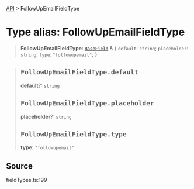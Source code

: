 [API](../index.md) > FollowUpEmailFieldType

# Type alias: FollowUpEmailFieldType

> **FollowUpEmailFieldType**: [`BaseField`](type-alias.BaseField.md) & \{
  `default`: `string`;
  `placeholder`: `string`;
  `type`: `"followupemail"`;
 }

> ## `FollowUpEmailFieldType.default`
>
> **default**?: `string`
>
> ## `FollowUpEmailFieldType.placeholder`
>
> **placeholder**?: `string`
>
> ## `FollowUpEmailFieldType.type`
>
> **type**: `"followupemail"`
>
>

## Source

fieldTypes.ts:199
